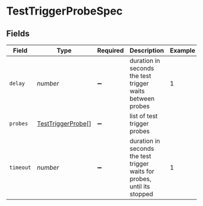 # TestTriggerProbeSpec


## Fields

| Field                                                                    | Type                                                                     | Required                                                                 | Description                                                              | Example                                                                  |
| ------------------------------------------------------------------------ | ------------------------------------------------------------------------ | ------------------------------------------------------------------------ | ------------------------------------------------------------------------ | ------------------------------------------------------------------------ |
| `delay`                                                                  | *number*                                                                 | :heavy_minus_sign:                                                       | duration in seconds the test trigger waits between probes                | 1                                                                        |
| `probes`                                                                 | [TestTriggerProbe](../../models/shared/testtriggerprobe.md)[]            | :heavy_minus_sign:                                                       | list of test trigger probes                                              |                                                                          |
| `timeout`                                                                | *number*                                                                 | :heavy_minus_sign:                                                       | duration in seconds the test trigger waits for probes, until its stopped | 1                                                                        |
